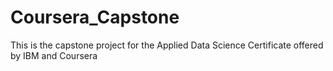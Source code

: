 # Coursera_Capstone
This is the capstone project for the Applied Data Science Certificate offered by IBM and Coursera

